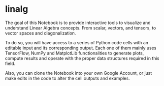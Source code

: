 # linalg

The goal of this Notebook is to provide interactive tools to visualize and understand Linear Algebra concepts. From scalar, vectors, and tensors, to vector spaces and diagonalization.

To do so, you will have access to a series of Python code cells with an editable input and its corresponding output. Each one of them mainly uses TensorFlow, NumPy and MatplotLib functionalities to generate plots, compute results and operate with the proper data structures required in this field.

Also, you can clone the Notebook into your own Google Account, or just make edits in the code to alter the cell outputs and examples.
